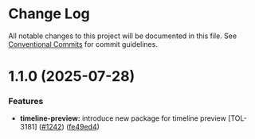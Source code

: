# Change Log

All notable changes to this project will be documented in this file.
See [Conventional Commits](https://conventionalcommits.org) for commit guidelines.

# 1.1.0 (2025-07-28)


### Features

* **timeline-preview:** introduce new package for timeline preview [TOL-3181] ([#1242](https://github.com/contentful/live-preview/issues/1242)) ([fe49ed4](https://github.com/contentful/live-preview/commit/fe49ed4d9e240d262a53cae2c66f220952c29f63))
